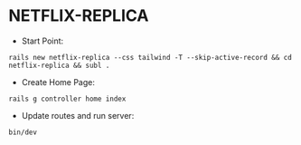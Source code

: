 # NETFLIX-REPLICA

* Start Point:
```
rails new netflix-replica --css tailwind -T --skip-active-record && cd netflix-replica && subl .
```
* Create Home Page:
```
rails g controller home index
```
* Update routes and run server:
```
bin/dev
```
